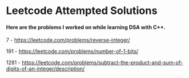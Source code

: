 # Leetcode Attempted Solutions

#### Here are the problems I worked on while learning DSA with C++.

7 - https://leetcode.com/problems/reverse-integer/

191 - https://leetcode.com/problems/number-of-1-bits/

1281 - https://leetcode.com/problems/subtract-the-product-and-sum-of-digits-of-an-integer/description/
